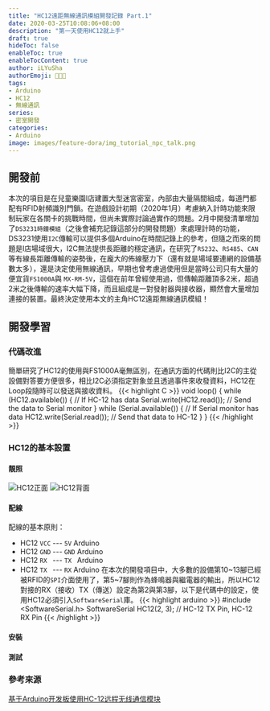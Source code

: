 ```yaml
---
title: "HC12遠距無線通訊模組開發記錄 Part.1"
date: 2020-03-25T10:08:06+08:00
description: "第一天使用HC12就上手"
draft: true
hideToc: false
enableToc: true
enableTocContent: true
author: iLYuSha
authorEmoji: 👩🏿‍🚀
tags: 
- Arduino
- HC12
- 無線通訊
series:
- 密室開發
categories:
- Arduino
image: images/feature-dora/img_tutorial_npc_talk.png
---
```

## 開發前
本次的項目是在兒童樂園I店建置大型迷宮密室，內部由大量隔間組成，每道門都配有RFID射頻識別門鎖。在遊戲設計初期（2020年1月）考慮納入計時功能來限制玩家在各關卡的挑戰時間，但尚未實際討論過實作的問題。2月中開發清單增加了`DS3231時鐘模組`（之後會補充記錄這部分的開發問題）來處理計時的功能，DS3231使用`I2C`傳輸可以提供多個Arduino在時間記錄上的參考，但隨之而來的問題是I店場域很大，I2C無法提供長距離的穩定通訊，在研究了`RS232`、`RS485`、`CAN`等有線長距離傳輸的姿勢後，在龐大的佈線壓力下（還有就是場域要連網的設備基數太多），還是決定使用無線通訊，早期也曾考慮過使用但是當時公司只有大量的便宜貨`FS1000A`與 `MX-RM-5V`，這個在前年曾經使用過，但傳輸距離頂多2米，超過2米之後傳輸的速率大幅下降，而且組成是一對發射器與接收器，顯然會大量增加連接的裝置。最終決定使用本文的主角HC12遠距無線通訊模組！
## 開發學習
### 代碼改進
簡單研究了HC12的使用與FS1000A毫無區別，在通訊方面的代碼則比I2C的主從設備對答要方便很多，相比I2C必須指定對象並且透過事件來收發資料，HC12在Loop段隨時可以發送與接收資料。
{{< highlight C >}}
void loop() {
  while (HC12.available()) {        // If HC-12 has data
    Serial.write(HC12.read());      // Send the data to Serial monitor
  }
  while (Serial.available()) {      // If Serial monitor has data
    HC12.write(Serial.read());      // Send that data to HC-12
  }
}
{{< /highlight >}}

### HC12的基本設置
#### 靚照
![HC12正面](/images/post/HC12-module0.png)
![HC12背面](/images/post/HC12-module1.png)
#### 配線
配線的基本原則：
* HC12 `VCC` --- `5V`  Arduino
* HC12 `GND` --- `GND` Arduino
* HC12 `RX ` --- `TX ` Arduino
* HC12 `TX ` --- `RX`  Arduino
在本次的開發項目中，大多數的設備第10~13腳已經被RFID的`SPI`介面使用了，第5~7腳則作為蜂鳴器與繼電器的輸出，所以HC12對接的RX（接收）TX（傳送）設定為第2與第3腳，以下是代碼中的設定，使用HC12必須引入`SoftwareSerial`庫。
{{< highlight arduino >}}
#include <SoftwareSerial.h>
SoftwareSerial HC12(2, 3); // HC-12 TX Pin, HC-12 RX Pin
{{< /highlight >}}
#### 安裝

#### 測試

### 參考來源
[基于Arduino开发板使用HC-12远程无线通信模块](https://www.yiboard.com/thread-998-1-1.html)